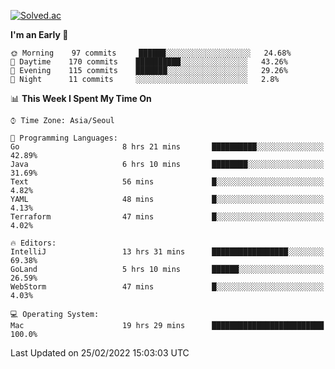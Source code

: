 [![Solved.ac](http://mazassumnida.wtf/api/v2/generate_badge?boj=kuckjwi)](https://solved.ac/kuckjwi)
<!--START_SECTION:waka-->
**I'm an Early 🐤** 

```text
🌞 Morning    97 commits     ██████░░░░░░░░░░░░░░░░░░░   24.68% 
🌆 Daytime    170 commits    ██████████░░░░░░░░░░░░░░░   43.26% 
🌃 Evening    115 commits    ███████░░░░░░░░░░░░░░░░░░   29.26% 
🌙 Night      11 commits     ░░░░░░░░░░░░░░░░░░░░░░░░░   2.8%

```


📊 **This Week I Spent My Time On** 

```text
⌚︎ Time Zone: Asia/Seoul

💬 Programming Languages: 
Go                       8 hrs 21 mins       ██████████░░░░░░░░░░░░░░░   42.89% 
Java                     6 hrs 10 mins       ████████░░░░░░░░░░░░░░░░░   31.69% 
Text                     56 mins             █░░░░░░░░░░░░░░░░░░░░░░░░   4.82% 
YAML                     48 mins             █░░░░░░░░░░░░░░░░░░░░░░░░   4.13% 
Terraform                47 mins             █░░░░░░░░░░░░░░░░░░░░░░░░   4.02%

🔥 Editors: 
IntelliJ                 13 hrs 31 mins      █████████████████░░░░░░░░   69.38% 
GoLand                   5 hrs 10 mins       ██████░░░░░░░░░░░░░░░░░░░   26.59% 
WebStorm                 47 mins             █░░░░░░░░░░░░░░░░░░░░░░░░   4.03%

💻 Operating System: 
Mac                      19 hrs 29 mins      █████████████████████████   100.0%

```


 Last Updated on 25/02/2022 15:03:03 UTC
<!--END_SECTION:waka-->
